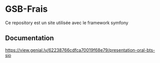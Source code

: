 # GSB-Frais
Ce repository est un site utilisée avec le framework symfony
## Documentation

https://view.genial.ly/62238766cdfca70019f68e79/presentation-oral-bts-sio
